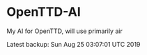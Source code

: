# OpenTTD-AI
My AI for OpenTTD, will use primarily air

Latest backup: Sun Aug 25 03:07:01 UTC 2019
